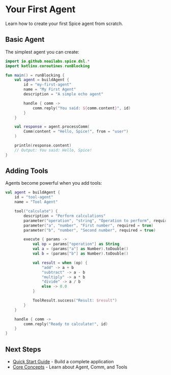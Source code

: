 # Your First Agent

Learn how to create your first Spice agent from scratch.

## Basic Agent

The simplest agent you can create:

```kotlin
import io.github.noailabs.spice.dsl.*
import kotlinx.coroutines.runBlocking

fun main() = runBlocking {
    val agent = buildAgent {
        id = "my-first-agent"
        name = "My First Agent"
        description = "A simple echo agent"

        handle { comm ->
            comm.reply("You said: ${comm.content}", id)
        }
    }

    val response = agent.processComm(
        Comm(content = "Hello, Spice!", from = "user")
    )

    println(response.content)
    // Output: You said: Hello, Spice!
}
```

## Adding Tools

Agents become powerful when you add tools:

```kotlin
val agent = buildAgent {
    id = "tool-agent"
    name = "Tool Agent"

    tool("calculate") {
        description = "Perform calculations"
        parameter("operation", "string", "Operation to perform", required = true)
        parameter("a", "number", "First number", required = true)
        parameter("b", "number", "Second number", required = true)

        execute { params ->
            val op = params["operation"] as String
            val a = (params["a"] as Number).toDouble()
            val b = (params["b"] as Number).toDouble()

            val result = when (op) {
                "add" -> a + b
                "subtract" -> a - b
                "multiply" -> a * b
                "divide" -> a / b
                else -> 0.0
            }

            ToolResult.success("Result: $result")
        }
    }

    handle { comm ->
        comm.reply("Ready to calculate!", id)
    }
}
```

## Next Steps

- [Quick Start Guide](./quick-start) - Build a complete application
- [Core Concepts](../core-concepts/overview) - Learn about Agent, Comm, and Tools
